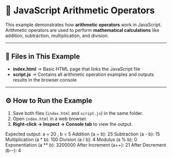 # 🧮 JavaScript Arithmetic Operators

This example demonstrates how **arithmetic operators** work in JavaScript.  
Arithmetic operators are used to perform **mathematical calculations** like addition, subtraction, multiplication, and division.

---

## 📂 Files in This Example

- **index.html** → Basic HTML page that links the JavaScript file  
- **script.js** → Contains all arithmetic operation examples and outputs results in the browser console

---

## ⚙️ How to Run the Example

1. Save both files (`index.html` and `script.js`) in the same folder.  
2. Open `index.html` in a web browser.  
3. **Right-click → Inspect → Console tab** to view the output.

Expected output:
a = 20 , b = 5
Addition (a + b): 25
Subtraction (a - b): 15
Multiplication (a * b): 100
Division (a / b): 4
Modulus (a % b): 0
Exponentiation (a ** b): 3200000
After Increment (a++): 21
After Decrement (b--): 4
